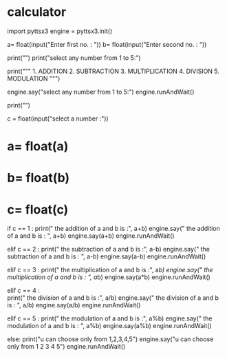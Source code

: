 # calculator
import pyttsx3
engine = pyttsx3.init()

a= float(input("Enter first no. : "))
b= float(input("Enter second no. : "))

print("")
print("select any number from 1 to 5:")

print(""" 1. ADDITION
 2. SUBTRACTION
 3. MULTIPLICATION
 4. DIVISION
 5. MODULATION """)

engine.say("select any number from 1 to 5:")
engine.runAndWait()

print("")

c = float(input("select a number :"))
# a= float(a)
# b= float(b)
# c= float(c)

if c == 1 :
    print(" the addition of a and b is :", a+b)
    engine.say(" the addition of a and b is : ", a+b)
    engine.say(a+b)
    engine.runAndWait()

elif c == 2 :
    print(" the subtraction of a and b is :", a-b)
    engine.say(" the subtraction of a and b is : ", a-b)
    engine.say(a-b)
    engine.runAndWait() 

elif c == 3 :
    print(" the multiplication of a and b is :", a*b)
    engine.say(" the multiplication of a and b is : ", a*b)
    engine.say(a*b)
    engine.runAndWait()

elif c == 4 :  
    print(" the division of a and b is :", a/b)
    engine.say(" the division of a and b is : ", a/b)
    engine.say(a/b)
    engine.runAndWait()

elif c == 5 :
    print(" the modulation of a and b is :", a%b)
    engine.say(" the modulation of a and b is : ", a%b)
    engine.say(a%b)
    engine.runAndWait()

else:
    print("u can choose only from 1,2,3,4,5")
    engine.say("u can choose only from 1 2 3 4 5")
    engine.runAndWait()
